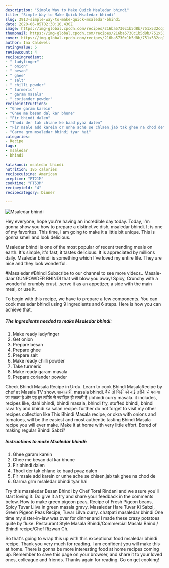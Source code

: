 ```yaml
---
description: "Simple Way to Make Quick Msaledar bhindi"
title: "Simple Way to Make Quick Msaledar bhindi"
slug: 3913-simple-way-to-make-quick-msaledar-bhindi
date: 2020-06-05T02:30:10.430Z
image: https://img-global.cpcdn.com/recipes/216ba5730c1b5d8b/751x532cq70/msaledar-bhindi-recipe-main-photo.jpg
thumbnail: https://img-global.cpcdn.com/recipes/216ba5730c1b5d8b/751x532cq70/msaledar-bhindi-recipe-main-photo.jpg
cover: https://img-global.cpcdn.com/recipes/216ba5730c1b5d8b/751x532cq70/msaledar-bhindi-recipe-main-photo.jpg
author: Ina Caldwell
ratingvalue: 5
reviewcount: 4
recipeingredient:
- " ladyfinger"
- " onion"
- " besan"
- " ghee"
- " salt"
- " chilli powder"
- " turmeric"
- " garam masala"
- " coriander powder"
recipeinstructions:
- "Ghee garam karein"
- "Ghee me besan dal kar bhune"
- "Fir bhindi dalen"
- "Thodi der tak chlane ke baad pyaz dalen"
- "Fir msale add karein or unhe ache se chlaen.jab tak ghee na chod de"
- "Garma grm msaledar bhindi tyar hai"
categories:
- Recipe
tags:
- msaledar
- bhindi

katakunci: msaledar bhindi 
nutrition: 185 calories
recipecuisine: American
preptime: "PT21M"
cooktime: "PT53M"
recipeyield: "4"
recipecategory: Dinner

---
```



![Msaledar bhindi](https://img-global.cpcdn.com/recipes/216ba5730c1b5d8b/751x532cq70/msaledar-bhindi-recipe-main-photo.jpg)

Hey everyone, hope you're having an incredible day today. Today, I'm gonna show you how to prepare a distinctive dish, msaledar bhindi. It is one of my favorites. This time, I am going to make it a little bit unique. This is gonna smell and look delicious.

Msaledar bhindi is one of the most popular of recent trending meals on earth. It's simple, it's fast, it tastes delicious. It is appreciated by millions daily. Msaledar bhindi is something which I've loved my entire life. They are nice and they look wonderful.

#Masaledar #Bhindi Subscribe to our channel to see more videos.. Masale-daar GUNPOWDER BHINDI that will blow you away! Spicy, Crunchy with a wonderful crumbly crust…serve it as an appetizer, a side with the main meal, or use it.


To begin with this recipe, we have to prepare a few components. You can cook msaledar bhindi using 9 ingredients and 6 steps. Here is how you can achieve that.

<!--inarticleads1-->

##### The ingredients needed to make Msaledar bhindi:

1. Make ready  ladyfinger
1. Get  onion
1. Prepare  besan
1. Prepare  ghee
1. Prepare  salt
1. Make ready  chilli powder
1. Take  turmeric
1. Make ready  garam masala
1. Prepare  coriander powder


Check Bhindi Masala Recipe in Urdu. Learn to cook Bhindi MasalaRecipe by chef at Masala TV show. शाकाहारी. masala bhindi. वैसे तो भिंडी को कई तरीके से बनाया जा सकता है और यह हर तरीके से स्वादिष्ट ही लगती है।.bhindi curry masala. it includes, recipes like, dahi bhindi, bhindi masala, bhindi fry, stuffed bhindi, bhindi rava fry and bhindi ka salan recipe. further do not forget to visit my other recipes collection like This Bhindi Masala recipe, or okra with onions and tomatoes, will be the easiest and most authentic tasting Bhindi Masala recipe you will ever make. Make it at home with very little effort. Bored of making regular Bhindi Sabzi? 

<!--inarticleads2-->

##### Instructions to make Msaledar bhindi:

1. Ghee garam karein
1. Ghee me besan dal kar bhune
1. Fir bhindi dalen
1. Thodi der tak chlane ke baad pyaz dalen
1. Fir msale add karein or unhe ache se chlaen.jab tak ghee na chod de
1. Garma grm msaledar bhindi tyar hai


Try this masaledar Besan Bhindi by Chef Toral Rindani and we asure you&#39;ll start loving it. Do give it a try and share your feedback in the comments below. How to make green pigeon peas, Recipe of Fresh Pigeon beans, Spicy Tuvar Lilva in green masala gravy, Masaledar Hare Tuvar Ki Sabzi, Green Pigeon Peas Recipe, Tuvar Lilva curry. chatpati masaledar bhindi One time my sister-in-law was over for dinner and I made these crazy potatoes quite by fluke. Restaurant Style Masala Bhindi/Commercial Masala Bhindi/ Bhindi recipe/Chef Rizwan Ch. 

So that's going to wrap this up with this exceptional food msaledar bhindi recipe. Thank you very much for reading. I am confident you will make this at home. There is gonna be more interesting food at home recipes coming up. Remember to save this page on your browser, and share it to your loved ones, colleague and friends. Thanks again for reading. Go on get cooking!
